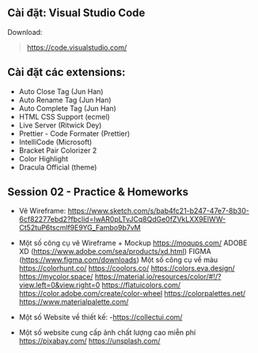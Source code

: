 ## Cài đặt: Visual Studio Code
Download:
> https://code.visualstudio.com/

## Cài đặt các extensions:
- Auto Close Tag (Jun Han)
- Auto Rename Tag (Jun Han)
- Auto Complete Tag (Jun Han)
- HTML CSS Support (ecmel)
- Live Server (Ritwick Dey)
- Prettier - Code Formater (Prettier)
- IntelliCode (Microsoft)
- Bracket Pair Colorizer 2
- Color Highlight
- Dracula Official (theme)

## Session 02 - Practice & Homeworks
-  Vẽ Wireframe: https://www.sketch.com/s/bab4fc21-b247-47e7-8b30-6cf82277ebd2?fbclid=IwAR0pLTvJCq8QdGe0fZVkLXX9ElWW-Ct52tuP6tscmlf9E9YG_Fambo9b7vM

- Một số công cụ vẽ Wireframe + Mockup
https://moqups.com/
ADOBE XD (https://www.adobe.com/sea/products/xd.html)
FIGMA (https://www.figma.com/downloads)
Một số công cụ về màu
https://colorhunt.co/
https://coolors.co/
https://colors.eva.design/
https://mycolor.space/
https://material.io/resources/color/#!/?view.left=0&view.right=0
https://flatuicolors.com/
https://color.adobe.com/create/color-wheel
https://colorpalettes.net/
https://www.materialpalette.com/
- Một số Website về thiết kế:
-https://collectui.com/

- Một số website cung cấp ảnh chất lượng cao miễn phí
https://pixabay.com/
https://unsplash.com/
